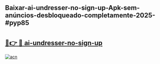 ## Baixar-ai-undresser-no-sign-up-Apk-sem-anúncios-desbloqueado-completamente-2025-#pyp85

# <h2><a href="https://ainizakaria.my?title=ai-undresser-no-sign-up&ref=20M">🔗👉 🔴 ai-undresser-no-sign-up</a></h2>

[![acn](https://github.com/user-attachments/assets/0f9c940e-d8b0-45ae-aac7-cd30a18b3e1c)](https://ainizakaria.my?title=ai-undresser-no-sign-up&ref=20M)

